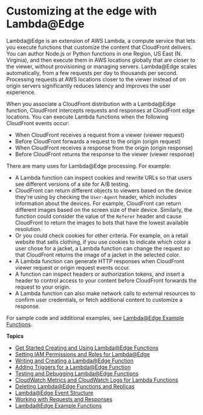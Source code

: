 # Customizing at the edge with Lambda@Edge<a name="lambda-at-the-edge"></a>

Lambda@Edge is an extension of AWS Lambda, a compute service that lets you execute functions that customize the content that CloudFront delivers\. You can author Node\.js or Python functions in one Region, US East \(N\. Virginia\), and then execute them in AWS locations globally that are closer to the viewer, without provisioning or managing servers\. Lambda@Edge scales automatically, from a few requests per day to thousands per second\. Processing requests at AWS locations closer to the viewer instead of on origin servers significantly reduces latency and improves the user experience\.

When you associate a CloudFront distribution with a Lambda@Edge function, CloudFront intercepts requests and responses at CloudFront edge locations\. You can execute Lambda functions when the following CloudFront events occur:
+ When CloudFront receives a request from a viewer \(viewer request\)
+ Before CloudFront forwards a request to the origin \(origin request\)
+ When CloudFront receives a response from the origin \(origin response\)
+ Before CloudFront returns the response to the viewer \(viewer response\)

There are many uses for Lambda@Edge processing\. For example:
+ A Lambda function can inspect cookies and rewrite URLs so that users see different versions of a site for A/B testing\.
+ CloudFront can return different objects to viewers based on the device they're using by checking the `User-Agent` header, which includes information about the devices\. For example, CloudFront can return different images based on the screen size of their device\. Similarly, the function could consider the value of the `Referer` header and cause CloudFront to return the images to bots that have the lowest available resolution\. 
+ Or you could check cookies for other criteria\. For example, on a retail website that sells clothing, if you use cookies to indicate which color a user chose for a jacket, a Lambda function can change the request so that CloudFront returns the image of a jacket in the selected color\.
+ A Lambda function can generate HTTP responses when CloudFront viewer request or origin request events occur\.
+ A function can inspect headers or authorization tokens, and insert a header to control access to your content before CloudFront forwards the request to your origin\.
+ A Lambda function can also make network calls to external resources to confirm user credentials, or fetch additional content to customize a response\.

For sample code and additional examples, see [Lambda@Edge Example Functions](lambda-examples.md)\.

**Topics**
+ [Get Started Creating and Using Lambda@Edge Functions](lambda-edge-how-it-works.md)
+ [Setting IAM Permissions and Roles for Lambda@Edge](lambda-edge-permissions.md)
+ [Writing and Creating a Lambda@Edge Function](lambda-edge-create-function.md)
+ [Adding Triggers for a Lambda@Edge Function](lambda-edge-add-triggers.md)
+ [Testing and Debugging Lambda@Edge Functions](lambda-edge-testing-debugging.md)
+ [CloudWatch Metrics and CloudWatch Logs for Lambda Functions](lambda-cloudwatch-metrics-logging.md)
+ [Deleting Lambda@Edge Functions and Replicas](lambda-edge-delete-replicas.md)
+ [Lambda@Edge Event Structure](lambda-event-structure.md)
+ [Working with Requests and Responses](lambda-generating-http-responses.md)
+ [Lambda@Edge Example Functions](lambda-examples.md)